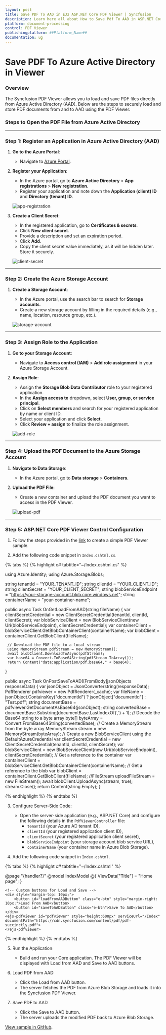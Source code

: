 ```yaml
---
layout: post
title: Save PDF To AAD in EJ2 ASP.NET Core PDF Viewer | Syncfusion
description: Learn here all about How to Save Pdf To AAD in ASP.NET Core Pdfviewer component of Syncfusion Essential JS 2 and more.
platform: document-processing
control: PDF Viewer
publishingplatform: ##Platform_Name##
documentation: ug
---
```


# Save PDF To Azure Active Directory in Viewer

### **Overview**

The Syncfusion PDF Viewer allows you to load and save PDF files directly from Azure Active Directory (AAD). Below are the steps to securely load and store PDF documents from and to AAD using the PDF Viewer.

### **Steps to Open the PDF File from Azure Active Directory**

---

### **Step 1: Register an Application in Azure Active Directory (AAD)**

1. **Go to the Azure Portal**:
   - Navigate to [Azure Portal](https://portal.azure.com).

2. **Register your Application**:
   - In the Azure portal, go to **Azure Active Directory** > **App registrations** > **New registration**.
   - Register your application and note down the **Application (client) ID** and **Directory (tenant) ID**.

   ![app-registration](../images/app-registration.png)

3. **Create a Client Secret**:
   - In the registered application, go to **Certificates & secrets**.
   - Click **New client secret**.
   - Provide a description and set an expiration period.
   - Click **Add**.
   - Copy the client secret value immediately, as it will be hidden later. Store it securely.

   ![client-secret](../images/client-secret.png)

---

### **Step 2: Create the Azure Storage Account**

1. **Create a Storage Account**:
   - In the Azure portal, use the search bar to search for **Storage accounts**.
   - Create a new storage account by filling in the required details (e.g., name, location, resource group, etc.).

    ![storage-account](../images/storage-account.png)

---

### **Step 3: Assign Role to the Application**

1. **Go to your Storage Account**:
   - Navigate to **Access control (IAM)** > **Add role assignment** in your Azure Storage Account.

2. **Assign Role**:
   - Assign the **Storage Blob Data Contributor** role to your registered application.
   - In the **Assign access to** dropdown, select **User, group, or service principal**.
   - Click on **Select members** and search for your registered application by name or client ID.
   - Select your application and click **Select**.
   - Click **Review + assign** to finalize the role assignment.

    ![add-role](../images/add-role.png)
---

### **Step 4: Upload the PDF Document to the Azure Storage Account**

1. **Navigate to Data Storage**:
   - In the Azure portal, go to **Data storage** > **Containers**.

2. **Upload the PDF File**:
   - Create a new container and upload the PDF document you want to access in the PDF Viewer.

    ![upload-pdf](../images/upload-pdf.png)
---

### **Step 5: ASP.NET Core PDF Viewer Control Configuration**
1. Follow the steps provided in the [link](https://help.syncfusion.com/document-processing/pdf/pdf-viewer/asp-net-core/getting-started-with-server-backed) to create a simple PDF Viewer sample.

2. Add the following code snippet in `Index.cshtml.cs`.

{% tabs %}
{% highlight c# tabtitle="~/Index.cshtml.cs" %}

using Azure.Identity;
using Azure.Storage.Blobs;

string tenantId = "YOUR_TENANT_ID";
string clientId = "YOUR_CLIENT_ID";
string clientSecret = "YOUR_CLIENT_SECRET";
string blobServiceEndpoint = "https://your-storage-account.blob.core.windows.net";
string containerName = "your-container-name";

 public async Task<IActionResult> OnGetLoadFromAAD(string fileName)
 {
     var clientSecretCredential = new ClientSecretCredential(tenantId, clientId, clientSecret);
     var blobServiceClient = new BlobServiceClient(new Uri(blobServiceEndpoint), clientSecretCredential);
     var containerClient = blobServiceClient.GetBlobContainerClient(containerName);
     var blobClient = containerClient.GetBlobClient(fileName);

     // Download the PDF file to a local stream
     using MemoryStream pdfStream = new MemoryStream();
     await blobClient.DownloadToAsync(pdfStream);
     var base64 = Convert.ToBase64String(pdfStream.ToArray());
     return Content("data:application/pdf;base64," + base64);
 }

 public async Task<IActionResult> OnPostSaveToAAD([FromBody]jsonObjects responseData)
 {
     var jsonObject = JsonConverterstring(responseData);
     PdfRenderer pdfviewer = new PdfRenderer(_cache);
     var fileName = jsonObject.ContainsKey("documentId") ? jsonObject["documentId"] : "Test.pdf";
     string documentBase = pdfviewer.GetDocumentAsBase64(jsonObject);
     string convertedBase = documentBase.Substring(documentBase.LastIndexOf(',') + 1);
     // Decode the Base64 string to a byte array
     byte[] byteArray = Convert.FromBase64String(convertedBase);
     // Create a MemoryStream from the byte array
     MemoryStream stream = new MemoryStream(byteArray);
     // Create a new BlobServiceClient using the DefaultAzureCredential
     var clientSecretCredential = new ClientSecretCredential(tenantId, clientId, clientSecret);
     var blobServiceClient = new BlobServiceClient(new Uri(blobServiceEndpoint), clientSecretCredential);
     // Get a reference to the container
     var containerClient = blobServiceClient.GetBlobContainerClient(containerName);
     // Get a reference to the blob
     var blobClient = containerClient.GetBlobClient(fileName);
     //FileStream uploadFileStream = new FileStream();
     await blobClient.UploadAsync(stream, true);
     stream.Close();
     return Content(string.Empty);
 }

{% endhighlight %}
{% endtabs %}

3. Configure Server-Side Code:
   - Open the server-side application (e.g., ASP.NET Core) and configure the following details in the `PdfViewerController` file:
     - `tenantId` (your Azure AD tenant ID),
     - `clientId` (your registered application client ID),
     - `clientSecret` (your registered application client secret),
     - `blobServiceEndpoint` (your storage account blob service URL),
     - `containerName` (your container name in Azure Blob Storage).

4. Add the following code snippet in `Index.cshtml`.

{% tabs %}
{% highlight c# tabtitle="~/Index.cshtml" %}

@page "{handler?}"
@model IndexModel
@{
    ViewData["Title"] = "Home page";
}

<div>

    <!-- Custom buttons for Load and Save -->
    <div style="margin-top: 10px;">
        <button id="loadFromAADButton" class="e-btn" style="margin-right: 10px;">Load From AAD</button>
        <button id="saveToAADButton" class="e-btn">Save To AAD</button>
    </div>
    <ejs-pdfviewer id="pdfviewer" style="height:600px" serviceUrl="/Index" documentPath="https://cdn.syncfusion.com/content/pdf/pdf-succinctly.pdf">
    </ejs-pdfviewer>

</div>

<script type="text/javascript">
    window.onload = function () {
        var pdfViewer = document.getElementById('pdfviewer').ej2_instances[0];

        // Handle the Load From AAD button click
        document.getElementById('loadFromAADButton').addEventListener('click', function () {
            const xhr = new XMLHttpRequest();
            xhr.open('GET', `/Index/LoadFromAAD?fileName=1Page.pdf`, true);
            xhr.onreadystatechange = () => {
                if (xhr.readyState === 4 && xhr.status === 200) {
                    const data = xhr.responseText; // Get the response (assumed to be the PDF data or URL)
                    console.log(data); // Handle the response (for debugging)

                    // Load the PDF into the viewer (assuming the response contains the PDF data or URL)
                    pdfViewer.load(data, ''); // Load the document
                }
            };
            xhr.send();
        });

        // Handle the Save To AAD button click
        document.getElementById('saveToAADButton').addEventListener('click', function () {
            // Save PDF to AAD
            // Set the server action settings to handle the "Save To AAD" action
            pdfViewer.serverActionSettings.download = "SaveToAAD"; // This triggers a custom server-side save action
            // Download the file (assuming this will be saved to AAD)
            pdfViewer.download(); // Trigger the download, which may involve saving it to AAD

        });
    }
</script>


{% endhighlight %}
{% endtabs %}

5. Run the Application
    - Build and run your Core application. The PDF Viewer will be displayed with Load from AAD and Save to AAD buttons.

6. Load PDF from AAD
    - Click the Load from AAD button.
    - The server fetches the PDF from Azure Blob Storage and loads it into the Syncfusion PDF Viewer.

7. Save PDF to AAD
    - Click the Save to AAD button.
    - The server uploads the modified PDF back to Azure Blob Storage.

[View sample in GitHub](https://github.com/SyncfusionExamples/open-save-pdf-documents-in-aad).